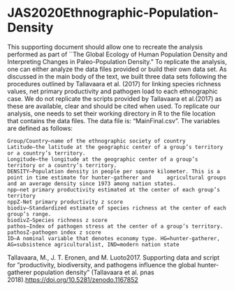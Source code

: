 # JAS2020Ethnographic-Population-Density

This supporting document should allow one to recreate the analysis performed as part of ``The Global Ecology of Human Population Density and Interpreting Changes in Paleo-Population Density." To replicate the analysis, one can either analyze the data files provided or build their own data set. As discussed in the main body of the text, we built three data sets following the procedures outlined by Tallavaara et al. (2017) for linking species richness values, net primary productivity and pathogen load to each ethnographic case. We do not replicate the scripts provided by Tallavaara et al.(2017) as these are available, clear and should be cited when used. To replicate our analysis, one needs to set their working directory in R to the file location that contains the data files. The data file is: “MainFinal.csv”. The variables are defined as follows:

    Group/Country–name of the ethnographic society of country
    Latitude–the latitude at the geographic center of a group’s territory or a country’s territory.
    Longitude–the longitude at the geographic center of a group’s territory or a country’s territory.
    DENSITY–Population density in people per square kilometer. This is a point in time estimate for hunter-gatherer and     agricultural groups and an average density since 1973 among nation states.
    npp–net primary productivity estimated at the center of each group’s territory
    nppZ-Net primary productivity z score
    biodiv–Standardized estimate of species richness at the center of each group’s range.
    biodivZ–Species richness z score
    pathos–Index of pathogen stress at the center of a group’s territory.
    pathosZ-pathogen index z score
    ID–A nominal variable that denotes economy type. HG=hunter-gatherer, AG=subsistence agriculturalist, IND=modern nation state

Tallavaara, M., J. T. Eronen, and M. Luoto2017. Supporting data and script for ”productivity, biodiversity, and pathogens influence the global hunter-gatherer population density” (Tallavaara et al. pnas 2018).https://doi.org/10.5281/zenodo.1167852
